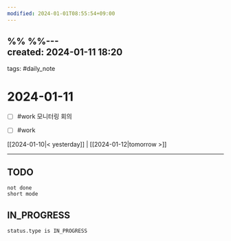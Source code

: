 ```yaml
---
modified: 2024-01-01T08:55:54+09:00
---
```

%%  %%---  
created: 2024-01-11 18:20  
---  
tags: #daily_note  
  
# 2024-01-11  
- [ ] #work 모니터링 회의
- [ ] #work
  
  
[[2024-01-10|< yesterday]] | [[2024-01-12|tomorrow >]]  
  
---  
## TODO
```tasks  
not done  
short mode  
```

## IN_PROGRESS
```tasks  
status.type is IN_PROGRESS
```
